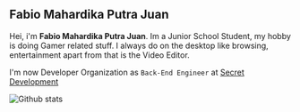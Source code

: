 ## Fabio Mahardika Putra Juan

Hei, i'm **Fabio Mahardika Putra Juan**. Im a Junior School Student, my hobby is doing Gamer related stuff.
I always do on the desktop like browsing, entertainment apart from that is the Video Editor.

I'm now Developer Organization as `Back-End Engineer` at [Secret Development](https://github.com/SecretDevelopment17)

![Github stats](https://github-readme-stats.vercel.app/api?username=Fabio0107ID&show_icons=true&title_color=fff&icon_color=2c84de&text_color=85CD8C&bg_color=132C16)
